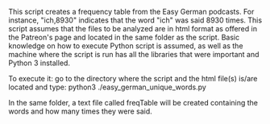 This script creates a frequency table from the Easy German podcasts. For instance, "ich,8930" indicates that the word "ich" was said 8930 times. This script assumes that the files to be analyzed are in html format as offered in the Patreon's page and located in the same folder as the script. Basic knowledge on how to execute Python script is assumed, as well as the machine where the script is run has all the libraries that were important and Python 3 installed.

To execute it: go to the directory where the script and the html file(s) is/are located and type: python3 ./easy_german_unique_words.py

In the same folder, a text file called freqTable will be created containing the words and how many times they were said.